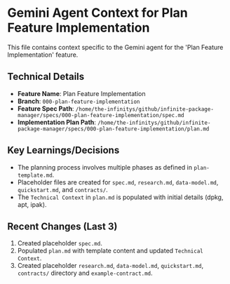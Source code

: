 # Gemini Agent Context for Plan Feature Implementation

This file contains context specific to the Gemini agent for the 'Plan Feature Implementation' feature.

## Technical Details

- **Feature Name**: Plan Feature Implementation
- **Branch**: `000-plan-feature-implementation`
- **Feature Spec Path**: `/home/the-infinitys/github/infinite-package-manager/specs/000-plan-feature-implementation/spec.md`
- **Implementation Plan Path**: `/home/the-infinitys/github/infinite-package-manager/specs/000-plan-feature-implementation/plan.md`

## Key Learnings/Decisions

- The planning process involves multiple phases as defined in `plan-template.md`.
- Placeholder files are created for `spec.md`, `research.md`, `data-model.md`, `quickstart.md`, and `contracts/`.
- The `Technical Context` in `plan.md` is populated with initial details (dpkg, apt, ipak).

## Recent Changes (Last 3)

1. Created placeholder `spec.md`.
2. Populated `plan.md` with template content and updated `Technical Context`.
3. Created placeholder `research.md`, `data-model.md`, `quickstart.md`, `contracts/` directory and `example-contract.md`.
